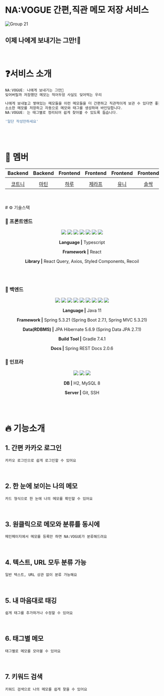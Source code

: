 # NA:VOGUE 간편,직관 메모 저장 서비스

![Group 21](https://github.com/TeoSprint15-10/NAVOGUE-FE/assets/89332492/341316c3-c3cc-4caf-b447-2cb6adb88622)
## 이제 나에게 보내기는 그만!🤚

<br>

# ❓서비스 소개
```jsx
NA:VOGUE: 나에게 보내기는 그만🤚
잊어버릴까 저장했던 메모는 적어두었 사실도 잊어먹는 우리

나에게 보내놓고 쌓여있는 메모들을 이런 메모들을 더 간편하고 직관적이게 보관 수 있다면 좋겠다는 생각에 만들었습니다. 
소소한 메모를 저장하고 자동으로 메모와 태그를 생성하여 바인딩합니다.
NA:VOGUE: 는 태그별로 정리되어 쉽게 찾아볼 수 있도록 돕습니다.

'일단 작성만하세요'
```
<br>
<br>

# 🥰 멤버
|                 Backend                  |               Backend               |              Frontend              |                 Frontend                 |                Frontend                 |              Frontend              |               Frontend                |              Frontend               |
| :--------------------------------------: | :---------------------------------: | :--------------------------------: | :--------------------------------------: | :-------------------------------------: | :--------------------------------: | :-----------------------------------: | :---------------------------------: |
|                                          |
| [코트니](https://github.com/210-reverof) | [마틴](https://github.com/GeonHui2) | [하루](https://github.com/nahyyun) | [제라프](https://github.com/jeongdopark) | [유니](https://github.com/YeongseoYoon) | [솔싹](https://github.com/solssak) | [프로그](https://github.com/Yang-zzz) | [뮤진](https://github.com/yoyoujin) |
<br>
<br>
# ⚙️ 기술스택

### 🧷 프론트엔드

<div align="middle">

<img src="https://img.shields.io/badge/TypeScript-3178C6?style=for-the-badge&logo=typescript&logoColor=white">
<img src="https://img.shields.io/badge/React-61DAFB?style=for-the-badge&logo=react&logoColor=white">
<img src="https://img.shields.io/badge/ReactQuery-FF4154?style=for-the-badge&logo=reactquery&logoColor=white">
<img src="https://img.shields.io/badge/axios-5A29E4?style=for-the-badge&logo=axios&logoColor=white">
<img src="https://img.shields.io/badge/styledcomponents-DB7093?style=for-the-badge&logo=styledcomponents&logoColor=white">
<img src="https://img.shields.io/badge/vite-646CFF?style=for-the-badge&logo=vite&logoColor=white">
<img src="https://img.shields.io/badge/recoil-000000?style=for-the-badge&logo=recoil&logoColor=white">

**Language |** Typescript

**Framework |** React

**Library |** React Query, Axios, Styled Components, Recoil

<br>
<br>

</div>


### 🧷 백엔드

<div align="middle">

<img src="https://img.shields.io/badge/java-3a75b0?style=for-the-badge&logo=java&logoColor=black"> <img src="https://img.shields.io/badge/spring-6DB33F?style=for-the-badge&logo=spring&logoColor=white">
<img src="https://img.shields.io/badge/spring boot-6DB33F?style=for-the-badge&logo=springboot&logoColor=white">
<img src="https://img.shields.io/badge/spring mvc-6DB33F?style=for-the-badge&logo=spring&logoColor=white">
<img src="https://img.shields.io/badge/JPA Hibernate-59666C?style=for-the-badge&logo=Hibernate&logoColor=white">
<img src="https://img.shields.io/badge/gradle-02303A?style=for-the-badge&logo=gradle&logoColor=white">
<img src="https://img.shields.io/badge/junit-25A162?style=for-the-badge&logo=junit5&logoColor=white">
<img src="https://img.shields.io/badge/spring test-6DB33F?style=for-the-badge&logo=spring&logoColor=white">
<img src="https://img.shields.io/badge/spring rest docs-6DB33F?style=for-the-badge&logo=spring&logoColor=white">


**Language |** Java 11

**Framework |** Spring 5.3.21 (Spring Boot 2.7.1, Spring MVC 5.3.21)

**Data(RDBMS) |** JPA Hibernate 5.6.9 (Spring Data JPA 2.7.1)

**Build Tool |** Gradle 7.4.1

**Docs |** Spring REST Docs 2.0.6

</div>

### 🧷 인프라

<div align="middle">

<img src="https://img.shields.io/badge/AWS EC2-FF9900?style=for-the-badge&logo=amazonec2&logoColor=white">
<img src="https://img.shields.io/badge/maria DB-4479A1?style=for-the-badge&logo=mariadb&logoColor=white">
<img src="https://img.shields.io/badge/git-F05032?style=for-the-badge&logo=git&logoColor=white">

**DB |** H2, MySQL 8

**Server |** Git, SSH

</div>

<br>
<br>

# 🔥 기능소개

## 1. 간편 카카오 로그인
    카카오 로그인으로 쉽게 로그인할 수 있어요


<br>

## 2. 한 눈에 보이는 나의 메모
    카드 형식으로 한 눈에 나의 메모를 확인할 수 있어요
<br>

## 3. 원클릭으로 메모와 분류를 동시에
    메인페이지에서 메모를 등록만 하면 NA:VOGUE가 분류해드려요
<br>

## 4. 텍스트, URL 모두 분류 가능
    일반 텍스트, URL 상관 없이 분류 가능해요
<br>

## 5. 내 마음대로 태깅
    쉽게 태그를 추가하거나 수정할 수 있어요
<br>

## 6. 태그별 메모
    태그별로 메모를 모아볼 수 있어요
<br>

## 7. 키워드 검색
    키워드 검색으로 나의 메모를 쉽게 찾을 수 있어요
